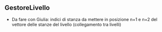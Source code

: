 ## GestoreLivello

- Da fare con Giulia: indici di stanza da mettere in posizione n+1 e n+2 del vettore delle stanze del livello (collegamento tra livelli)


